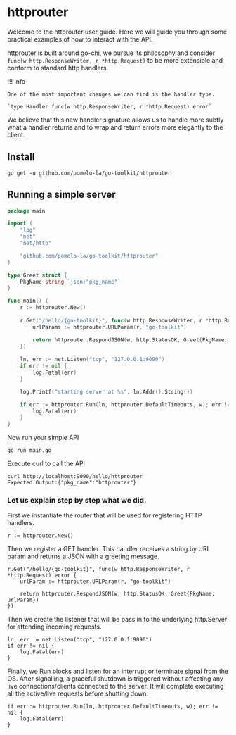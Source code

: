 # httprouter

Welcome to the httprouter user guide. Here we will guide you through 
some practical examples of how to interact with the API.

httprouter is built around go-chi, we pursue its philosophy and 
consider `func(w http.ResponseWriter, r *http.Request)` to be 
more extensible and conform to standard http handlers.

!!! info

    One of the most important changes we can find is the handler type.

    `type Handler func(w http.ResponseWriter, r *http.Request) error`

We believe that this new handler signature allows us to handle more 
subtly what a handler returns and to wrap and return errors 
more elegantly to the client.

## Install

    go get -u github.com/pomelo-la/go-toolkit/httprouter

## Running a simple server

```go
package main

import (
	"log"
	"net"
	"net/http"

	"github.com/pomelo-la/go-toolkit/httprouter"
)

type Greet struct {
	PkgName string `json:"pkg_name"`
}

func main() {
	r := httprouter.New()
	
	r.Get("/hello/{go-toolkit}", func(w http.ResponseWriter, r *http.Request) error {
		urlParams := httprouter.URLParam(r, "go-toolkit")

		return httprouter.RespondJSON(w, http.StatusOK, Greet{PkgName: urlParams})
	})
	
	ln, err := net.Listen("tcp", "127.0.0.1:9090")
	if err != nil {
		log.Fatal(err)
	}

	log.Printf("starting server at %s", ln.Addr().String())

	if err := httprouter.Run(ln, httprouter.DefaultTimeouts, w); err != nil {
		log.Fatal(err)
	}
}
```
Now run your simple API

    go run main.go

Execute curl to call the API

	curl http://localhost:9090/hello/httprouter
	Expected Output:{"pkg_name":"httprouter"}

### Let us explain step by step what we did.
First we instantiate the router that will be used for registering 
HTTP handlers.

    r := httprouter.New()

Then we register a GET handler. This handler receives a string by 
URI param and returns a JSON with a greeting message.

    r.Get("/hello/{go-toolkit}", func(w http.ResponseWriter, r *http.Request) error {
		urlParam := httprouter.URLParam(r, "go-toolkit")

		return httprouter.RespondJSON(w, http.StatusOK, Greet{PkgName: urlParam})
	})

Then we create the listener that will be pass in to the underlying 
http.Server for attending incoming requests.

    ln, err := net.Listen("tcp", "127.0.0.1:9090")
	if err != nil {
		log.Fatal(err)
	}

Finally, we Run blocks and listen for an interrupt or terminate signal from the OS.
After signalling, a graceful shutdown is triggered without affecting any 
live connections/clients connected to the server. 
It will complete executing all the active/live requests before shutting down.

    if err := httprouter.Run(ln, httprouter.DefaultTimeouts, w); err != nil {
		log.Fatal(err)
	}
